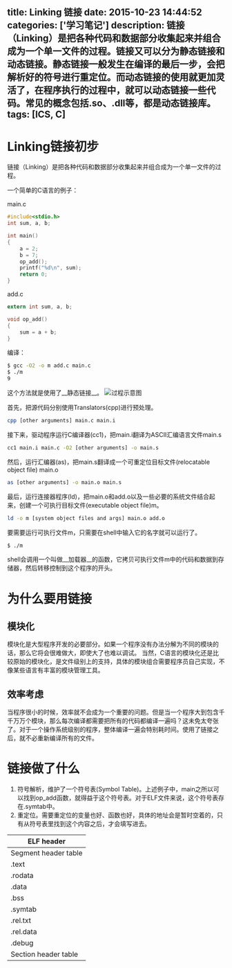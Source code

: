 title: Linking 链接
date: 2015-10-23 14:44:52
categories: ['学习笔记']
description: 链接（Linking）是把各种代码和数据部分收集起来并组合成为一个单一文件的过程。链接又可以分为静态链接和动态链接。静态链接一般发生在编译的最后一步，会把解析好的符号进行重定位。而动态链接的使用就更加灵活了，在程序执行的过程中，就可以动态链接一些代码。常见的概念包括.so、.dll等，都是动态链接库。
tags: [ICS, C]
---

# Linking链接初步

链接（Linking）是把各种代码和数据部分收集起来并组合成为一个单一文件的过程。

一个简单的C语言的例子：

main.c

```c
#include<stdio.h>
int sum, a, b;

int main()
{
    a = 2;
    b = 7;
    op_add();
    printf("%d\n", sum);
    return 0;
}
```

add.c

```c
extern int sum, a, b;

void op_add()
{
    sum = a + b;
}
```

编译：

```bash
$ gcc -O2 -o m add.c main.c 
$ ./m
9
```

这个方法就是使用了__静态链接__。
![过程示意图](http://i5.tietuku.com/1e68db464b96d3ec.png)

首先，把源代码分别使用Translators(cpp)进行预处理。

```bash
cpp [other arguments] main.c main.i
```

接下来，驱动程序运行C编译器(cc1)，把main.i翻译为ASCII汇编语言文件main.s

```bash
cc1 main.i main.c -O2 [other arguments] -o main.s
```

然后，运行汇编器(as)，把main.s翻译成一个可重定位目标文件(relocatable object file) main.o

```bash
as [other arguments] -o main.o main.s
```

最后，运行连接器程序(ld)，把main.o和add.o以及一些必要的系统文件结合起来，创建一个可执行目标文件(executable object file)m。

```bash
ld -o m [system object files and args] main.o add.o
```

要需要运行可执行文件m，只需要在shell中输入它的名字就可以运行了。

```bash
$ ./m
```

shell会调用一个叫做__加载器__的函数，它拷贝可执行文件m中的代码和数据到存储器，然后转移控制到这个程序的开头。

# 为什么要用链接


## 模块化

模块化是大型程序开发的必要部分。如果一个程序没有办法分解为不同的模块的话，那么它将会很难做大，即使大了也难以调试。
当然，C语言的模块化还是比较原始的模块化，是文件级别上的支持，具体的模块组合需要程序员自己实现，不像某些语言有丰富的模块管理工具。

## 效率考虑

当程序很小的时候，效率就不会成为一个重要的问题。但是当一个程序大到包含千千万万个模块，那么每次编译都需要把所有的代码都编译一遍吗？这未免太夸张了。对于一个操作系统级别的程序，整体编译一遍会特别耗时间。使用了链接之后，就不必重新编译所有的文件。

# 链接做了什么

1. 符号解析，维护了一个符号表(Symbol Table)。上述例子中，main之所以可以找到op_add函数，就得益于这个符号表。对于ELF文件来说，这个符号表存在.symtab中。
2. 重定位。需要重定位的变量也好、函数也好，具体的地址会是暂时空着的，只有从符号表里找到这个内容之后，才会填写进去。

| ELF header        | 
| ------------- |
| Segment header table     | 
| .text      | 
| .rodata | 
| .data | 
| .bss | 
| .symtab | 
| .rel.txt | 
| .rel.data | 
| .debug | 
| Section header table | 
